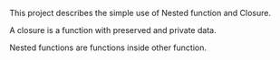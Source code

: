 This project describes the simple use of Nested function and Closure.

A closure is a function with preserved and private data. 

Nested functions are functions inside other function.